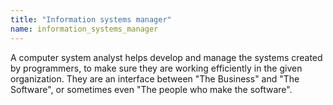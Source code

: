 ```yaml
---
title: "Information systems manager"
name: information_systems_manager
---
```

A computer system analyst helps develop and manage the systems created by programmers, to make sure they are working efficiently in the given organization. They are an interface between "The Business" and "The Software", or sometimes even "The people who make the software".